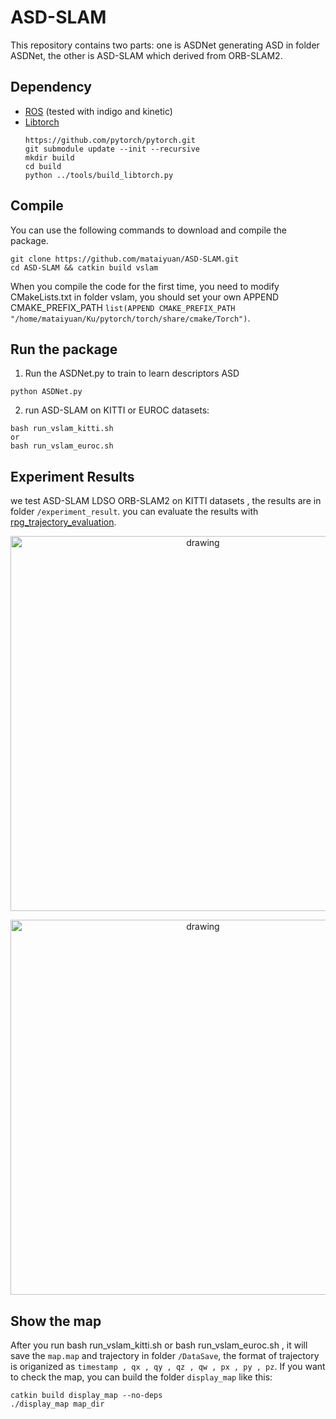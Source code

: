 # ASD-SLAM
This repository contains two parts: one is ASDNet generating ASD in folder ASDNet, the other is ASD-SLAM which derived from ORB-SLAM2.  
## Dependency

- [ROS](http://wiki.ros.org/ROS/Installation) (tested with indigo and kinetic)
- [Libtorch](https://github.com/pytorch/pytorch)  
  ```
  https://github.com/pytorch/pytorch.git
  git submodule update --init --recursive 
  mkdir build
  cd build
  python ../tools/build_libtorch.py
  ```

## Compile

You can use the following commands to download and compile the package.

```
git clone https://github.com/mataiyuan/ASD-SLAM.git
cd ASD-SLAM && catkin build vslam
```
When you compile the code for the first time, you need to modify CMakeLists.txt in folder vslam, you should set your own APPEND CMAKE_PREFIX_PATH `list(APPEND CMAKE_PREFIX_PATH "/home/mataiyuan/Ku/pytorch/torch/share/cmake/Torch")`.


## Run the package

1. Run the ASDNet.py to train to learn descriptors ASD
```
python ASDNet.py
```

2. run ASD-SLAM on KITTI or EUROC datasets:
```
bash run_vslam_kitti.sh  
or  
bash run_vslam_euroc.sh
```


## Experiment Results

we test ASD-SLAM  LDSO ORB-SLAM2 on KITTI datasets , the results are in folder `/experiment_result`. you can evaluate the results with [rpg_trajectory_evaluation](https://github.com/uzh-rpg/rpg_trajectory_evaluation).

<p align='center'>
    <img src="/LeGO-LOAM/launch/dataset-demo.gif" alt="drawing" width="600"/>
</p>
<p align='center'>
    <img src="/LeGO-LOAM/launch/google-earth.png" alt="drawing" width="600"/>  
</p>

## Show the map

After you run  bash run_vslam_kitti.sh or bash run_vslam_euroc.sh , it will save the `map.map` and trajectory in folder `/DataSave`, the format of trajectory is origanized as `timestamp , qx , qy , qz , qw , px , py , pz`. If you want to check the map, you can build the folder `display_map` like this:  
  ```
  catkin build display_map --no-deps
  ./display_map map_dir
  ```

    

